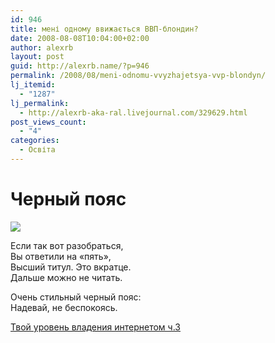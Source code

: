 ```yaml
---
id: 946
title: мені одному ввижається ВВП-блондин?
date: 2008-08-08T10:04:00+02:00
author: alexrb
layout: post
guid: http://alexrb.name/?p=946
permalink: /2008/08/meni-odnomu-vvyzhajetsya-vvp-blondyn/
lj_itemid:
  - "1287"
lj_permalink:
  - http://alexrb-aka-ral.livejournal.com/329629.html
post_views_count:
  - "4"
categories:
  - Освіта
---
```

# Черный пояс

![](http://alltests.yandex.ru/media/results/bl_he.jpg) 

Если так вот разобраться,  
Вы ответили на «пять»,  
Высший титул. Это вкратце.  
Дальше можно не читать.

Очень стильный черный пояс:  
Надевай, не беспокоясь.

[Твой уровень владения интернетом ч.3](http://alltests.yandex.ru/internet3/)